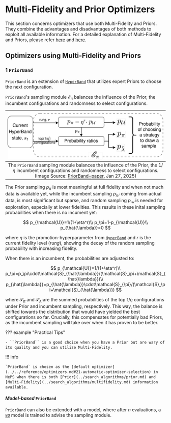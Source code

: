 # Multi-Fidelity and Prior Optimizers

This section concerns optimizers that use both Multi-Fidelity and Priors. They combine the advantages and disadvantages of both methods to exploit all available information.
For a detailed explanation of Multi-Fidelity and Priors, please refer [here](../../reference/search_algorithms/multifidelity.md) and [here](../../reference/search_algorithms/prior.md).

## Optimizers using Multi-Fidelity and Priors

### 1 `PriorBand`

`PriorBand` is an extension of [`HyperBand`](../../reference/search_algorithms/multifidelity.md#2-hyperband) that utilizes expert Priors to choose the next configuration.

``PriorBand``'s sampling module $\mathcal{E}_\pi$ balances the influence of the Prior, the incumbent configurations and randomness to select configurations.

|![PriorBand's Sampler](../../doc_images/optimizers/priorband_sampler.jpg)|
|:--:|
|The ``PriorBand`` sampling module balances the influence of the Prior, the $1/\eta$ incumbent configurations and randomness to select configurations. (Image Source: [PriorBand-paper](https://openreview.net/pdf?id=uoiwugtpCH), Jan 27, 2025)|

The Prior sampling $p_\pi$ is most meaningful at full fidelity and when not much data is available yet, while the incumbent sampling $p_{\hat{\lambda}}$, coming from actual data, is most significant but sparse, and random sampling $p_{\mathcal{U}}$ is needed for exploration, especially at lower fidelities. This results in these inital sampling probabilities when there is no incument yet:

$$
p_{\mathcal{U}}=1/(1+\eta^r)\\
p_\pi=1-p_{\mathcal{U}}\\
p_{\hat{\lambda}}=0
$$

where $\eta$ is the promotion-hyperparameter from [`HyperBand`](../../reference/search_algorithms/multifidelity.md#2-hyperband) and $r$ is the current fidelity level (_rung_), showing the decay of the random sampling probability with increasing fidelity.

When there is an incumbent, the probabilities are adjusted to:

$$
p_{\mathcal{U}}=1/(1+\eta^r)\\
p_\pi=p_\pi\cdot\mathcal{S}_{\hat{\lambda}}/(\mathcal{S}_\pi+\mathcal{S}_{\hat{\lambda}})\\
p_{\hat{\lambda}}=p_{\hat{\lambda}}\cdot\mathcal{S}_{\pi}/(\mathcal{S}_\pi+\mathcal{S}_{\hat{\lambda}})
$$

where $\mathcal{S}_\pi$ and $\mathcal{S}_{\hat{\lambda}}$ are the summed probabilities of the top $1/\eta$ configurations under Prior and incumbent sampling, respectively. This way, the balance is shifted towards the distribution that would have yielded the best configurations so far. Crucially, this compensates for potentially bad Priors, as the incumbent sampling will take over when it has proven to be better.

??? example "Practical Tips"

    - ``PriorBand`` is a good choice when you have a Prior but are wary of its quality and you can utilize Multi-Fidelity.

!!! info

    `PriorBand` is chosen as the [default optimizer](../../reference/optimizers.md#21-automatic-optimizer-selection) in NePS when there is both [Prior](../search_algorithms/prior.md) and [Multi-Fidelity](../search_algorithms/multifidelity.md) information available.

#### _Model-based_ `PriorBand`

`PriorBand` can also be extended with a model, where after $n$ evaluations, a [`BO`](../search_algorithms/bayesian_optimization.md) model is trained to advise the sampling module.

